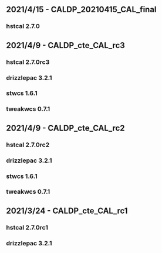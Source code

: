 ## 2021/4/15 - CALDP_20210415_CAL_final
### hstcal 2.7.0

## 2021/4/9 - CALDP_cte_CAL_rc3
### hstcal 2.7.0rc3
### drizzlepac 3.2.1
### stwcs 1.6.1
### tweakwcs 0.7.1

## 2021/4/9 - CALDP_cte_CAL_rc2
### hstcal 2.7.0rc2
### drizzlepac 3.2.1
### stwcs 1.6.1
### tweakwcs 0.7.1

## 2021/3/24 - CALDP_cte_CAL_rc1
### hstcal 2.7.0rc1
### drizzlepac 3.2.1

